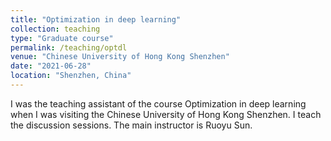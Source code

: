 ```yaml
---
title: "Optimization in deep learning"
collection: teaching
type: "Graduate course"
permalink: /teaching/optdl
venue: "Chinese University of Hong Kong Shenzhen"
date: "2021-06-28"
location: "Shenzhen, China"
---
```


I was the teaching assistant of the course Optimization in deep learning when I was visiting the Chinese University of Hong Kong Shenzhen. I teach the discussion sessions. The main instructor is Ruoyu Sun.


